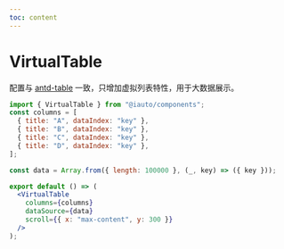 ```yaml
---
toc: content
---
```


# VirtualTable

配置与 [antd-table](https://ant.design/components/table-cn#api) 一致，只增加虚拟列表特性，用于大数据展示。

```jsx
import { VirtualTable } from "@iauto/components";
const columns = [
  { title: "A", dataIndex: "key" },
  { title: "B", dataIndex: "key" },
  { title: "C", dataIndex: "key" },
  { title: "D", dataIndex: "key" },
];

const data = Array.from({ length: 100000 }, (_, key) => ({ key }));

export default () => (
  <VirtualTable
    columns={columns}
    dataSource={data}
    scroll={{ x: "max-content", y: 300 }}
  />
);
```
